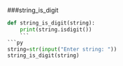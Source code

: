 ###string_is_digit
```py
def string_is_digit(string):
    print(string.isdigit())
    ```
```py
string=str(input("Enter string: "))
string_is_digit(string)
```
